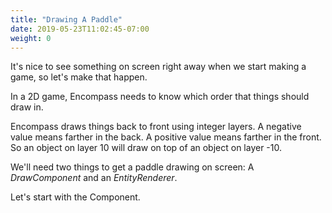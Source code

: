 ```yaml
---
title: "Drawing A Paddle"
date: 2019-05-23T11:02:45-07:00
weight: 0
---
```


It's nice to see something on screen right away when we start making a game, so let's make that happen.

In a 2D game, Encompass needs to know which order that things should draw in.

Encompass draws things back to front using integer layers. A negative value means farther in the back. A positive value means farther in the front. So an object on layer 10 will draw on top of an object on layer -10.

We'll need two things to get a paddle drawing on screen: A *DrawComponent* and an *EntityRenderer*.

Let's start with the Component.
